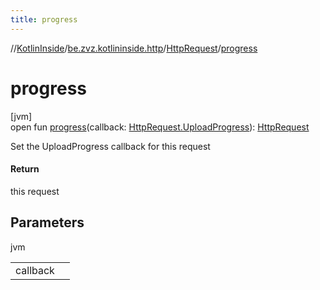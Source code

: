 ```yaml
---
title: progress
---
```

//[KotlinInside](../../../index.html)/[be.zvz.kotlininside.http](../index.html)/[HttpRequest](index.html)/[progress](progress.html)



# progress



[jvm]\
open fun [progress](progress.html)(callback: [HttpRequest.UploadProgress](-upload-progress/index.html)): [HttpRequest](index.html)



Set the UploadProgress callback for this request



#### Return



this request



## Parameters


jvm

| | |
|---|---|
| callback |  |




